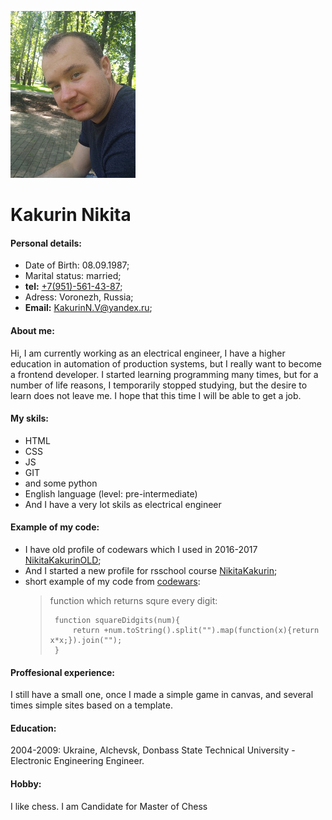 <style>
  img[src*="#right"]{
      float:right;
      margin:45px 20px 20px 20px
  }
</style>
![foto](/avatar.jpg#right)
# Kakurin Nikita
#### Personal details:
  - Date of Birth: 08.09.1987;
  - Marital status: married;
  - **tel:** [+7(951)-561-43-87](tel:+79515614387);
  - Adress:  Voronezh, Russia;
  - **Email:** <KakurinN.V@yandex.ru>;

#### About me:
Hi, I am currently working as an electrical engineer, I have a higher education in automation of production systems, but I really want to become a frontend developer. I started learning programming many times, but for a number of life reasons, I temporarily stopped studying, but the desire to learn does not leave me. I hope that this time I will be able to get a job.
#### My skils:
  -  HTML
  -  CSS
  -  JS
  -  GIT
  -  and some python
  -  English language (level: pre-intermediate)
  -  And I have a very lot skils as electrical engineer

#### Example of my code:
  - I have old profile of codewars which I used in 2016-2017 [NikitaKakurinOLD](https://www.codewars.com/users/NikitaKakurinOLD);
  - And I started a new profile for rsschool course [NikitaKakurin](https://www.codewars.com/users/NikitaKakurin);
  - short example of my code from [codewars](https://www.codewars.com/kata/546e2562b03326a88e000020):
    > function which returns squre every digit:
    > ```
    >  function squareDidgits(num){
    >      return +num.toString().split("").map(function(x){return x*x;}).join("");
    >  }
    > ``` 

#### Proffesional experience: 
I still have a small one, once I made a simple game in canvas, and several times simple sites based on a template.

#### Education: 
2004-2009: Ukraine, Alchevsk, Donbass State Technical University - Electronic Engineering Engineer. 

#### Hobby: 
I like chess. I am Candidate for Master of Chess
